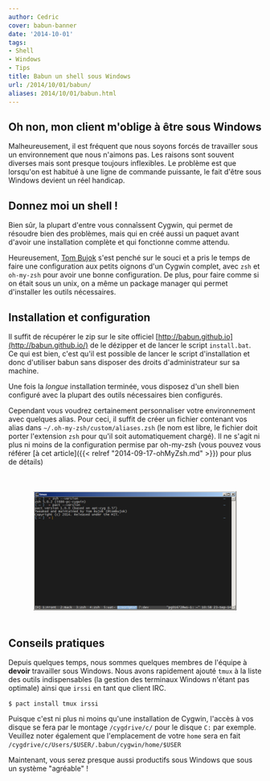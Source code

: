 ```yaml
---
author: Cedric
cover: babun-banner
date: '2014-10-01'
tags:
- Shell
- Windows
- Tips
title: Babun un shell sous Windows
url: /2014/10/01/babun/
aliases: 2014/10/01/babun.html
---
```



## Oh non, mon client m'oblige à être sous Windows
Malheureusement, il est fréquent que nous soyons forcés de travailler sous un environnement que nous n'aimons pas. Les raisons sont souvent diverses mais sont presque toujours inflexibles. Le problème est que lorsqu'on est habitué à une ligne de commande puissante, le fait d'être sous Windows devient un réel handicap.


## Donnez moi un shell !
Bien sûr, la plupart d'entre vous connaîssent Cygwin, qui permet de résoudre bien des problèmes, mais qui en créé aussi un paquet avant d'avoir une installation complète et qui fonctionne comme attendu.

Heureusement,  [Tom Bujok](https://twitter.com/tombujok) s'est penché sur le souci et a pris le temps de faire une configuration aux petits oignons d'un Cygwin complet, avec `zsh` et `oh-my-zsh` pour avoir une bonne configuration. De plus, pour faire comme si on était sous un unix, on a même un package manager qui permet d'installer les outils nécessaires.

## Installation et configuration
Il suffit de récupérer le zip sur le site officiel [http://babun.github.io](http://babun.github.io/) de le dézipper et de lancer le script `install.bat`. Ce qui est bien, c'est qu'il est possible de lancer le script d'installation et donc d'utiliser babun sans disposer des droits d'administrateur sur sa machine.

Une fois la _longue_ installation terminée, vous disposez d'un shell bien configuré avec la plupart des outils nécessaires bien configurés.

Cependant vous voudrez certainement personnaliser votre environnement avec quelques alias. Pour ceci, il suffit de créer un fichier contenant vos alias dans `~/.oh-my-zsh/custom/aliases.zsh` (le nom est libre, le fichier doit porter l'extension  `zsh` pour qu'il soit automatiquement chargé). Il ne s'agit ni plus ni moins de la configuration permise par oh-my-zsh (vous pouvez vous référer [à cet article]({{< relref "2014-09-17-ohMyZsh.md" >}}) pour plus de détails)

<div style="text-align:center;margin:50px">
 <a style="display: inline" href="/images/posts/2014-10-01-babun/babun.png" data-lightbox="image-0" title="Babun et tmux">
         <img class="medium" src="/images/posts/2014-10-01-babun/babun.png" alt="Babun et tmux"/>
 </a>
</div>

## Conseils pratiques
Depuis quelques temps, nous sommes quelques membres de l'équipe à __devoir__ travailler  sous Windows. Nous avons rapidement ajouté `tmux` à la liste des outils indispensables (la gestion des terminaux Windows n'étant pas optimale) ainsi que `irssi` en tant que client IRC.

    $ pact install tmux irssi

Puisque c'est ni plus ni moins qu'une installation de Cygwin, l'accès à vos disque se fera par le montage `/cygdrive/c/` pour le disque `C:` par exemple. Veuillez noter également que l'emplacement de votre `home` sera en fait `/cygdrive/c/Users/$USER/.babun/cygwin/home/$USER`


Maintenant, vous serez presque aussi productifs sous Windows que sous un système "agréable" !
